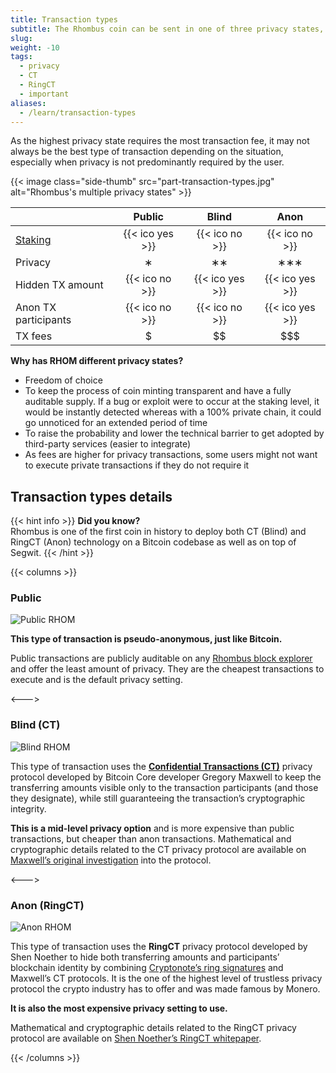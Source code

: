 ```yaml
---
title: Transaction types
subtitle: The Rhombus coin can be sent in one of three privacy states, each with their own degree of privacy and cost
slug:
weight: -10
tags:
  - privacy
  - CT
  - RingCT
  - important
aliases:
  - /learn/transaction-types
---
```


As the highest privacy state requires the most transaction fee, it may not always be the best type of transaction depending on the situation, especially when privacy is not predominantly required by the user.

{{< image class="side-thumb" src="part-transaction-types.jpg" alt="Rhombus's multiple privacy states" >}}

|                          | Public      | Blind       | Anon        |
|--------------------------|:-----------:|:-----------:|:-----------:|
| [Staking](learn:staking) | {{< ico yes >}} | {{< ico no >}}  | {{< ico no >}}  |
| Privacy                  | ∗           | ∗∗         | ∗∗∗        |
| Hidden TX amount         | {{< ico no >}}  | {{< ico yes >}} | {{< ico yes >}} |
| Anon TX participants     | {{< ico no >}}  | {{< ico no >}}  | {{< ico yes >}} |
| TX fees                  | $           | $$          | $$$         |


**Why has RHOM different privacy states?**
 
  * Freedom of choice
  * To keep the process of coin minting transparent and have a fully auditable supply. If a bug or exploit were to occur at the staking level, it would be instantly detected whereas with a 100% private chain, it could go unnoticed for an extended period of time
  * To raise the probability and lower the technical barrier to get adopted by third-party services (easier to integrate)
  * As fees are higher for privacy transactions, some users might not want to execute private transactions if they do not require it

## Transaction types details

{{< hint info >}}
**Did you know?**\
Rhombus is one of the first coin in history to deploy both CT (Blind) and RingCT (Anon) technology on a Bitcoin codebase as well as on top of Segwit.
{{< /hint >}}

{{< columns >}}

### Public

<img src="part-public.jpg" alt="Public RHOM">

**This type of transaction is pseudo-anonymous, just like Bitcoin.**

Public transactions are publicly auditable on any [Rhombus block explorer](https://explorer.rhom.com) and offer the least amount of privacy. They are the cheapest transactions to execute and is the default privacy setting.

<--->

### Blind (CT)

<img src="part-blind.jpg" alt="Blind RHOM">

This type of transaction uses the **[Confidential Transactions (CT)](https://elementsproject.org/elements/confidential-transactions/)** privacy protocol developed by Bitcoin Core developer Gregory Maxwell to keep the transferring amounts visible only to the transaction participants (and those they designate), while still guaranteeing the transaction’s cryptographic integrity.

**This is a mid-level privacy option** and is more expensive than public transactions, but cheaper than anon transactions. Mathematical and cryptographic details related to the CT privacy protocol are available on [Maxwell’s original investigation](https://elementsproject.org/elements/confidential-transactions/investigation.html) into the protocol.

<--->

### Anon (RingCT)

<img src="part-anon.jpg" alt="Anon RHOM">

This type of transaction uses the **RingCT** privacy protocol developed by Shen Noether to hide both transferring amounts and participants’ blockchain identity by combining [Cryptonote’s ring signatures](https://cryptonote.org/inside) and Maxwell’s CT protocols. It is the one of the highest level of trustless privacy protocol the crypto industry has to offer and was made famous by Monero.

**It is also the most expensive privacy setting to use.**

Mathematical and cryptographic details related to the RingCT privacy protocol are available on [Shen Noether’s RingCT whitepaper](https://eprint.iacr.org/2015/1098.pdf).

{{< /columns >}}